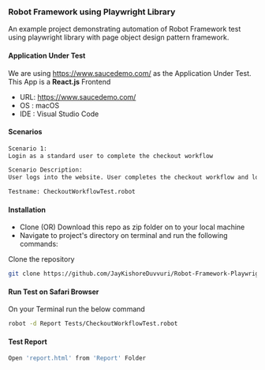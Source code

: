 ### Robot Framework using Playwright Library

An example project demonstrating automation of Robot Framework test using playwright library with page object design pattern framework.

#### Application Under Test

We are using https://www.saucedemo.com/ as the Application Under Test. This App is a **React.js** Frontend

- URL: https://www.saucedemo.com/
- OS : macOS
- IDE : Visual Studio Code


#### Scenarios

```bash
Scenario 1:
Login as a standard user to complete the checkout workflow

Scenario Description:
User logs into the website. User completes the checkout workflow and logs out from the application.

Testname: CheckoutWorkflowTest.robot
```


#### Installation
- Clone (OR) Download this repo as zip folder on to your local machine
- Navigate to project's directory on terminal and run the following commands:

Clone the repository

```bash
git clone https://github.com/JayKishoreDuvvuri/Robot-Framework-Playwright-Library.git
```

#### Run Test on Safari Browser

On your Terminal run the below command

```bash
robot -d Report Tests/CheckoutWorkflowTest.robot
```


#### Test Report

```bash
Open 'report.html' from 'Report' Folder
```